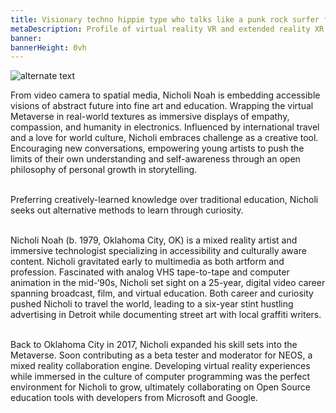 ```yaml
---
title: Visionary techno hippie type who talks like a punk rock surfer from Oklahoma City
metaDescription: Profile of virtual reality VR and extended reality XR film video production artist
banner:
bannerHeight: 0vh
---
```


<div class="row">
  <div class="col-md-12">
    <img src="https://lh3.googleusercontent.com/-9X_0qe5RlyKshKh3J-xWaMaadMhxRm-1Lctj82IGVeVZ8rs8DLMznzbpfguJLmmXkb-ZQCm8V7NbgQG2FOcGlBT6F1FyyCqx0jgOeh5edZpUlreZpQTkweH2sv4BilzLNRIOHGQyA=w2400" alt="alternate text">
  </div>
</div>




From video camera to spatial media, Nicholi Noah is embedding accessible visions of abstract future into fine art and education. Wrapping the virtual Metaverse in real-world textures as immersive displays of empathy, compassion, and humanity in electronics. Influenced by international travel and a love for world culture, Nicholi embraces challenge as a creative tool. Encouraging new conversations, empowering young artists to push the limits of their own understanding and self-awareness through an open philosophy of personal growth in storytelling.</br></br>

Preferring creatively-learned knowledge over traditional education, Nicholi seeks out alternative methods to learn through curiosity.</br></br>

Nicholi Noah (b. 1979, Oklahoma City, OK) is a mixed reality artist and immersive technologist specializing in accessibility and culturally aware content. Nicholi gravitated early to multimedia as both artform and profession. Fascinated with analog VHS tape-to-tape and computer animation in the mid-‘90s, Nicholi set sight on a 25-year, digital video career spanning broadcast, film, and virtual education. Both career and curiosity pushed Nicholi to travel the world, leading to a six-year stint hustling advertising in Detroit while documenting street art with local graffiti writers.</br></br>

Back to Oklahoma City in 2017, Nicholi expanded his skill sets into the Metaverse. Soon contributing as a beta tester and moderator for NEOS, a mixed reality collaboration engine. Developing virtual reality experiences while immersed in the culture of computer programming was the perfect environment for Nicholi to grow, ultimately collaborating on Open Source education tools with developers from Microsoft and Google.</br>

